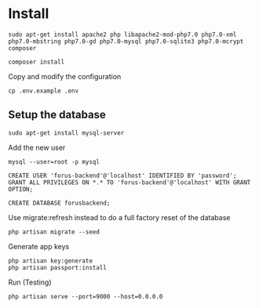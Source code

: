 # Install

```
sudo apt-get install apache2 php libapache2-mod-php7.0 php7.0-xml php7.0-mbstring php7.0-gd php7.0-mysql php7.0-sqlite3 php7.0-mcrypt composer
```

```
composer install
```

Copy and modify the configuration
```
cp .env.example .env
```

## Setup the database
```
sudo apt-get install mysql-server
```

Add the new user
```
mysql --user=root -p mysql

CREATE USER 'forus-backend'@'localhost' IDENTIFIED BY 'password';
GRANT ALL PRIVILEGES ON *.* TO 'forus-backend'@'localhost' WITH GRANT OPTION;

CREATE DATABASE forusbackend;
```

Use migrate:refresh instead to do a full factory reset of the database
```
php artisan migrate --seed
```

Generate app keys
```
php artisan key:generate
php artisan passport:install
```

Run (Testing)
```
php artisan serve --port=9000 --host=0.0.0.0
```

